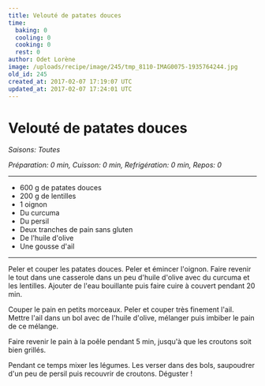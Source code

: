 ```yaml
---
title: Velouté de patates douces
time:
  baking: 0
  cooling: 0
  cooking: 0
  rest: 0
author: Odet Lorène
image: /uploads/recipe/image/245/tmp_8110-IMAG0075-1935764244.jpg
old_id: 245
created_at: 2017-02-07 17:19:07 UTC
updated_at: 2017-02-07 17:24:01 UTC
---
```


# Velouté de patates douces



*Saisons: Toutes*

*Préparation: 0 min, Cuisson: 0 min, Refrigération: 0 min, Repos: 0*

---

- 600 g de patates douces
- 200 g de lentilles
- 1 oignon
- Du curcuma
- Du persil
- Deux tranches de pain sans gluten
- De l'huile d'olive
- Une gousse d'ail

---

Peler et couper les patates douces. Peler et émincer l'oignon. Faire revenir le tout dans une casserole dans un peu d'huile d'olive avec du curcuma et les lentilles. Ajouter de l'eau bouillante puis faire cuire à couvert pendant 20 min.

Couper le pain en petits morceaux. Peler et couper très finement l'ail. Mettre l'ail dans un bol avec de l'huile d'olive, mélanger puis imbiber le pain de ce mélange.

Faire revenir le pain à la poêle pendant 5 min, jusqu'à que les croutons soit bien grillés.

Pendant ce temps mixer les légumes. Les verser dans des bols, saupoudrer d'un peu de persil puis recouvrir de croutons. Déguster ! 
